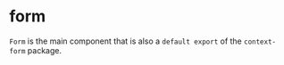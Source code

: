 # form

`Form` is the main component that is also a `default export` of the `context-form` package.


